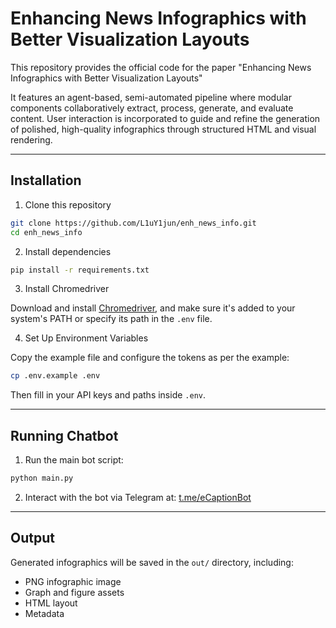 # Enhancing News Infographics with Better Visualization Layouts

This repository provides the official code for the paper "Enhancing News Infographics with Better Visualization Layouts"

It features an agent-based, semi-automated pipeline where modular components collaboratively extract, process, generate, and evaluate content. User interaction is incorporated to guide and refine the generation of polished, high-quality infographics through structured HTML and visual rendering.

---

## Installation

1. Clone this repository

```bash
git clone https://github.com/L1uY1jun/enh_news_info.git
cd enh_news_info
```

2. Install dependencies

```bash
pip install -r requirements.txt
```

3. Install Chromedriver

Download and install [Chromedriver](https://developer.chrome.com/docs/chromedriver/downloads), and make sure it's added to your system's PATH or specify its path in the `.env` file.

4. Set Up Environment Variables

Copy the example file and configure the tokens as per the example:

```bash
cp .env.example .env
```

Then fill in your API keys and paths inside `.env`.

---

## Running Chatbot

1. Run the main bot script:

```bash
python main.py
```

2. Interact with the bot via Telegram at: [t.me/eCaptionBot](t.me/eCaptionBot)

---

## Output

Generated infographics will be saved in the `out/` directory, including:

- PNG infographic image
- Graph and figure assets
- HTML layout
- Metadata
